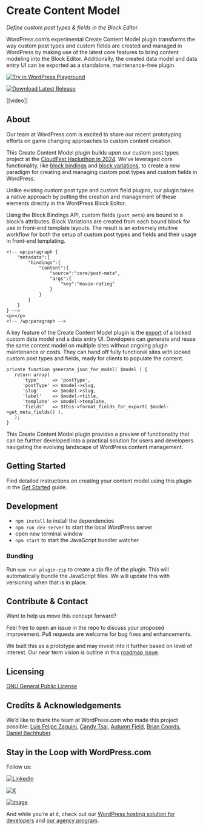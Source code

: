 # Create Content Model

_Define custom post types & fields in the Block Editor._

WordPress.com’s experimental Create Content Model plugin transforms the way custom post types and custom fields are created and managed in WordPress by making use of the latest core features to bring content modeling into the Block Editor.  ​​Additionally, the created data model and data entry UI can be exported as a standalone, maintenance-free plugin.

[![Try in WordPress Playground](https://img.shields.io/badge/Try%20in%20WordPress%20Playground-blue?style=for-the-badge)](https://playground.wordpress.net/?blueprint-url=https://raw.githubusercontent.com/Automattic/create-content-model/trunk/blueprint.json)

[![Download Latest Release](https://img.shields.io/badge/Download%20Latest%20Release-blue?style=for-the-badge)](https://github.com/Automattic/create-content-model-releases/raw/latest/create-content-model.zip)

[[video]]

## About

Our team at WordPress.com is excited to share our recent prototyping  efforts on game changing approaches to custom content creation. 

This Create Content Model plugin builds upon our custom post types project at the [CloudFest Hackathon in 2024](https://developer.wordpress.org/block-editor/reference-guides/block-api/block-variations/). We’ve leveraged core functionality, like [block bindings](https://make.wordpress.org/core/2024/03/06/new-feature-the-block-bindings-api/) and [block variations](https://developer.wordpress.org/block-editor/reference-guides/block-api/block-variations/), to create a new paradigm for creating and managing custom post types and custom fields in WordPress. 

Unlike existing custom post type and custom field plugins, our plugin  takes a native approach by putting the creation and management of these elements directly in the WordPress Block Editor.

Using the Block Bindings API, custom fields (`post_meta`) are bound to a block’s attributes. Block Variations are created from each bound block for use in front-end template layouts. The result is an extremely intuitive workflow for both the setup of custom post types and fields and their usage in front-end templating. 

```
<!-- wp:paragraph {
	"metadata":{
		"bindings":{
			"content":{
				"source":"core/post-meta",
				"args":{
					"key":"movie-rating"
				}
			}
		}
	}
} -->
<p></p>
<!-- /wp:paragraph -->
```

A key feature of the Create Content Model plugin is the [export](https://github.com/Automattic/create-content-model/blob/78d4a208e0c2c74cebd2a7b434e086731c762b41/includes/exporter/class-content-model-exporter.php) of a locked custom data model and a data entry UI. Developers can generate and reuse the same content model on multiple sites without ongoing plugin maintenance or costs. They can hand off fully functional sites with locked custom post types and fields, ready for clients to populate the content. 


```
private function generate_json_for_model( $model ) {
   return array(
      'type'     => 'postType',
      'postType' => $model->slug,
      'slug'     => $model->slug,
      'label'    => $model->title,
      'template' => $model->template,
      'fields'   => $this->format_fields_for_export( $model->get_meta_fields() ),
   );
}
```

This Create Content Model plugin provides a preview of functionality that can be further developed into a practical solution for users and developers navigating the evolving landscape of WordPress content management.

<!--

## Try it out & give us feedback
See it in action in the WordPress Playground[link to playground site]. And then share your feedback in a [GitHub issue](https://github.com/Automattic/create-content-model/issues).

Or download the plugin [here](download link)
-->


## Getting Started

Find detailed instructions on creating your content model using this plugin in the [Get Started](/GETSTARTED.md) guide.

## Development

* `npm install` to install the dependencies
* `npm run dev-server` to start the local WordPress server
* open new terminal window
* `npm start` to start the JavaScript bundler watcher

### Bundling

Run `npm run plugin-zip` to create a zip file of the plugin. This will automatically bundle the JavaScript files. We will update this with versioning when that is in place.

## Contribute & Contact 

Want to help us move this concept forward?

Feel free to open an issue in the repo to discuss your proposed improvement. Pull requests are welcome for bug fixes and enhancements.

We built this as a prototype and may invest into it further based on level of interest.  Our near term vision is outline in this [roadmap issue](https://github.com/Automattic/create-content-model/issues/77).

## Licensing
[GNU General Public License](/LICENSE.md)

## Credits & Acknowledgements 
We’d like to thank the team at WordPress.com who made this project possible: [Luis Felipe Zaguini](https://github.com/zaguiini), [Candy Tsai](https://github.com/candy02058912), [Autumn Fjeld](https://github.com/autumnfjeld), [Brian Coords](https://github.com/bacoords), [Daniel Bachhuber](https://github.com/danielbachhuber).

## Stay in the Loop with WordPress.com
Follow us:

[![LinkedIn](https://img.shields.io/badge/LinkedIn-0077B5?style=for-the-badge&logo=linkedin&logoColor=white)](https://www.linkedin.com/showcase/wordpress.com)
  
[![X](https://img.shields.io/badge/X-000000?style=for-the-badge&logo=x&logoColor=white)](https://x.com/wordpressdotcom)


[![image](https://img.shields.io/badge/Instagram-E4405F?style=for-the-badge&logo=instagram&logoColor=white)](https://www.instagram.com/wordpressdotcom)

<!-- Later we can add developers newsletter -->

And while you’re at it, check out our [WordPress hosting solution for developers](https://wordpress.com/hosting) and [our agency program](https://wordpress.com/for-agencies/).
